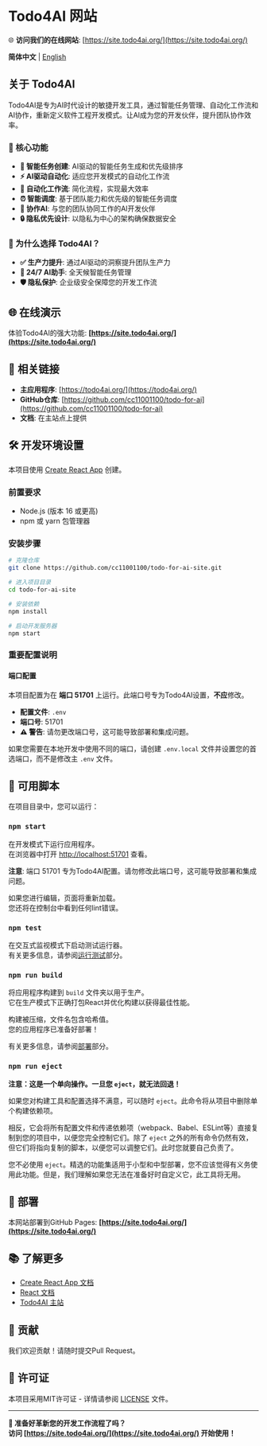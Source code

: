 # Todo4AI 网站

🌐 **访问我们的在线网站**: [https://site.todo4ai.org/](https://site.todo4ai.org/)

**简体中文** | [English](README.md)

## 关于 Todo4AI

Todo4AI是专为AI时代设计的敏捷开发工具，通过智能任务管理、自动化工作流和AI协作，重新定义软件工程开发模式。让AI成为您的开发伙伴，提升团队协作效率。

### 🚀 核心功能

- **🎯 智能任务创建**: AI驱动的智能任务生成和优先级排序
- **⚡ AI驱动自动化**: 适应您开发模式的自动化工作流
- **🔄 自动化工作流**: 简化流程，实现最大效率
- **⏰ 智能调度**: 基于团队能力和优先级的智能任务调度
- **🤝 协作AI**: 与您的团队协同工作的AI开发伙伴
- **🔒 隐私优先设计**: 以隐私为中心的架构确保数据安全

### 🎯 为什么选择 Todo4AI？

- **✅ 生产力提升**: 通过AI驱动的洞察提升团队生产力
- **🤖 24/7 AI助手**: 全天候智能任务管理
- **🛡️ 隐私保护**: 企业级安全保障您的开发工作流

## 🌐 在线演示

体验Todo4AI的强大功能: **[https://site.todo4ai.org/](https://site.todo4ai.org/)**

## 🔗 相关链接

- **主应用程序**: [https://todo4ai.org/](https://todo4ai.org/)
- **GitHub仓库**: [https://github.com/cc11001100/todo-for-ai](https://github.com/cc11001100/todo-for-ai)
- **文档**: 在主站点上提供

## 🛠️ 开发环境设置

本项目使用 [Create React App](https://github.com/facebook/create-react-app) 创建。

### 前置要求

- Node.js (版本 16 或更高)
- npm 或 yarn 包管理器

### 安装步骤

```bash
# 克隆仓库
git clone https://github.com/cc11001100/todo-for-ai-site.git

# 进入项目目录
cd todo-for-ai-site

# 安装依赖
npm install

# 启动开发服务器
npm start
```

### 重要配置说明

#### 端口配置
本项目配置为在 **端口 51701** 上运行。此端口号专为Todo4AI设置，**不应**修改。

- **配置文件**: `.env`
- **端口号**: 51701
- **⚠️ 警告**: 请勿更改端口号，这可能导致部署和集成问题。

如果您需要在本地开发中使用不同的端口，请创建 `.env.local` 文件并设置您的首选端口，而不是修改主 `.env` 文件。

## 📜 可用脚本

在项目目录中，您可以运行：

### `npm start`

在开发模式下运行应用程序。\
在浏览器中打开 [http://localhost:51701](http://localhost:51701) 查看。

**注意**: 端口 51701 专为Todo4AI配置。请勿修改此端口号，这可能导致部署和集成问题。

如果您进行编辑，页面将重新加载。\
您还将在控制台中看到任何lint错误。

### `npm test`

在交互式监视模式下启动测试运行器。\
有关更多信息，请参阅[运行测试](https://facebook.github.io/create-react-app/docs/running-tests)部分。

### `npm run build`

将应用程序构建到 `build` 文件夹以用于生产。\
它在生产模式下正确打包React并优化构建以获得最佳性能。

构建被压缩，文件名包含哈希值。\
您的应用程序已准备好部署！

有关更多信息，请参阅[部署](https://facebook.github.io/create-react-app/docs/deployment)部分。

### `npm run eject`

**注意：这是一个单向操作。一旦您 `eject`，就无法回退！**

如果您对构建工具和配置选择不满意，可以随时 `eject`。此命令将从项目中删除单个构建依赖项。

相反，它会将所有配置文件和传递依赖项（webpack、Babel、ESLint等）直接复制到您的项目中，以便您完全控制它们。除了 `eject` 之外的所有命令仍然有效，但它们将指向复制的脚本，以便您可以调整它们。此时您就要自己负责了。

您不必使用 `eject`。精选的功能集适用于小型和中型部署，您不应该觉得有义务使用此功能。但是，我们理解如果您无法在准备好时自定义它，此工具将无用。

## 🚀 部署

本网站部署到GitHub Pages: **[https://site.todo4ai.org/](https://site.todo4ai.org/)**

## 📚 了解更多

- [Create React App 文档](https://facebook.github.io/create-react-app/docs/getting-started)
- [React 文档](https://reactjs.org/)
- [Todo4AI 主站](https://todo4ai.org/)

## 🤝 贡献

我们欢迎贡献！请随时提交Pull Request。

## 📄 许可证

本项目采用MIT许可证 - 详情请参阅 [LICENSE](LICENSE) 文件。

---

**🌟 准备好革新您的开发工作流程了吗？**  
**访问 [https://site.todo4ai.org/](https://site.todo4ai.org/) 开始使用！**

